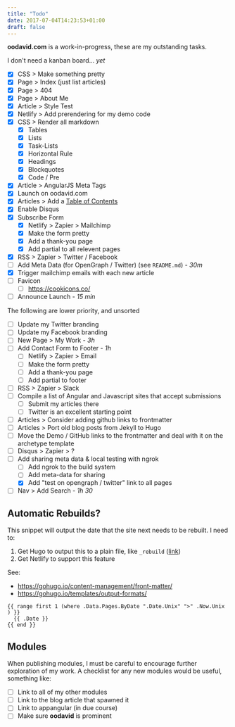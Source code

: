 ```yaml
---
title: "Todo"
date: 2017-07-04T14:23:53+01:00
draft: false
---
```


**oodavid.com** is a work-in-progress, these are my outstanding tasks.

I don't need a kanban board... _yet_

* [x] CSS > Make something pretty
* [x] Page > Index (just list articles)
* [x] Page > 404
* [x] Page > About Me
* [x] Article > Style Test
* [x] Netlify > Add prerendering for my demo code
* [x] CSS > Render all markdown
  * [x] Tables
  * [x] Lists
  * [x] Task-Lists
  * [x] Horizontal Rule
  * [x] Headings
  * [x] Blockquotes
  * [x] Code / Pre
* [x] Article > AngularJS Meta Tags
* [x] Launch on oodavid.com
* [x] Articles > Add a [Table of Contents](https://gohugo.io/extras/toc/)
* [x] Enable Disqus
* [x] Subscribe Form
  * [x] Netlify > Zapier > Mailchimp
  * [x] Make the form pretty
  * [x] Add a thank-you page
  * [x] Add partial to all relevent pages
* [x] RSS > Zapier > Twitter / Facebook
* [ ] Add Meta Data (for OpenGraph / Twitter) (see `README.md`) - *30m*
* [x] Trigger mailchimp emails with each new article
* [ ] Favicon
  * [ ] https://cookicons.co/
* [ ] Announce Launch - *15 min*

The following are lower priority, and unsorted

* [ ] Update my Twitter branding
* [ ] Update my Facebook branding
* [ ] New Page > My Work - *3h*
* [ ] Add Contact Form to Footer - *1h*
  * [ ] Netlify > Zapier > Email
  * [ ] Make the form pretty
  * [ ] Add a thank-you page
  * [ ] Add partial to footer
* [ ] RSS > Zapier > Slack
* [ ] Compile a list of Angular and Javascript sites that accept submissions
  * [ ] Submit my articles there
  * [ ] Twitter is an excellent starting point
* [ ] Articles > Consider adding github links to frontmatter
* [ ] Articles > Port old blog posts from Jekyll to Hugo
* [ ] Move the Demo / GitHub links to the frontmatter and deal with it on the archetype template
* [ ] Disqus > Zapier > ?
* [ ] Add sharing meta data & local testing with ngrok
  * [ ] Add ngrok to the build system
  * [ ] Add meta-data for sharing
  * [x] Add "test on opengraph / twitter" link to all pages
* [ ] Nav > Add Search - *1h 30*

## Automatic Rebuilds?

This snippet will output the date that the site next needs to be rebuilt. I need to:

1. Get Hugo to output this to a plain file, like `_rebuild` ([link](https://discourse.gohugo.io/t/how-to-generate-a-file-without-file-extension/7449))
1. Get Netlify to support this feature

See:

* https://gohugo.io/content-management/front-matter/
* https://gohugo.io/templates/output-formats/

```
{{ range first 1 (where .Data.Pages.ByDate ".Date.Unix" ">" .Now.Unix ) }}
  {{ .Date }}
{{ end }}
```

## Modules

When publishing modules, I must be careful to encourage further exploration of my work. A checklist for any new modules would be useful, something like:

* [ ] Link to all of my other modules
* [ ] Link to the blog article that spawned it
* [ ] Link to appangular (in due course)
* [ ] Make sure **oodavid** is prominent
